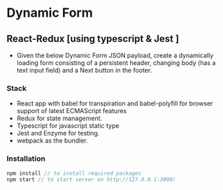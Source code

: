 # Dynamic Form

## React-Redux [using typescript & Jest ]

- Given the below Dynamic Form JSON payload, create a dynamically loading form consisting of a persistent header, changing body (has a text input field) and a Next button in the footer. 

### Stack

* React app with babel for transpiration and babel-polyfill for browser support
  of latest ECMAScript features
* Redux for state management.
* Typescript for javascript static type
* Jest and Enzyme for testing.
* webpack as the bundler.

### Installation

```javascript
npm install // to install required packages
npm start // to start server on http://127.0.0.1:3000/
```
